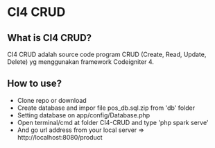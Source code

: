 # CI4 CRUD

## What is CI4 CRUD?

CI4 CRUD adalah source code program CRUD (Create, Read, Update, Delete) yg menggunakan framework Codeigniter 4.

## How to use?

- Clone repo or download
- Create database and impor file pos_db.sql.zip from 'db' folder
- Setting database on app/config/Database.php
- Open terminal/cmd at folder CI4-CRUD and type 'php spark serve'
- And go url address from your local server => http://localhost:8080/product
